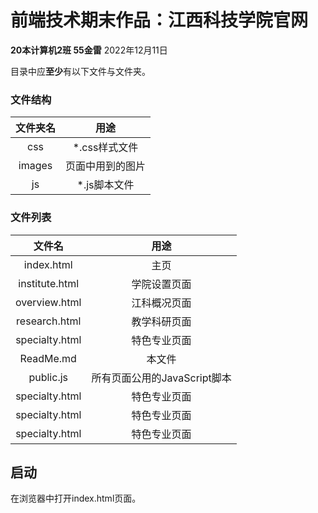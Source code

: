 # 前端技术期末作品：江西科技学院官网
**20本计算机2班 55金雷** 2022年12月11日

目录中应**至少**有以下文件与文件夹。

### 文件结构
| 文件夹名 | 用途 |
| :---: | :---: |
|css|*.css样式文件|
|images|页面中用到的图片|
|js|*.js脚本文件|

### 文件列表
| 文件名 | 用途 |
| :---: | :---: |
|index.html|主页|
|institute.html|学院设置页面|
|overview.html|江科概况页面|
|research.html|教学科研页面|
|specialty.html|特色专业页面|
|ReadMe.md|本文件|
|public.js|所有页面公用的JavaScript脚本|
|specialty.html|特色专业页面|
|specialty.html|特色专业页面|
|specialty.html|特色专业页面|

## 启动
在浏览器中打开index.html页面。

